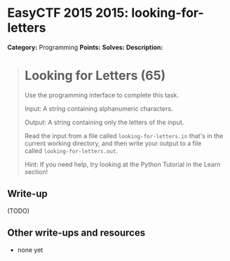 # EasyCTF 2015 2015: looking-for-letters

**Category:** Programming
**Points:** 
**Solves:** 
**Description:**

> # Looking for Letters (65)
> 
> 
> Use the programming interface to complete this task.
> 
> 
> Input: A string containing alphanumeric characters.
> 
> 
> Output: A string containing only the letters of the input.
> 
> 
> Read the input from a file called&nbsp;`looking-for-letters.in`&nbsp;that&#39;s in the current working directory, and then write your output to a file called&nbsp;`looking-for-letters.out`.
> 
> 
> Hint: If you need help, try looking at the Python Tutorial in the Learn section!


## Write-up

(TODO)

## Other write-ups and resources

* none yet
